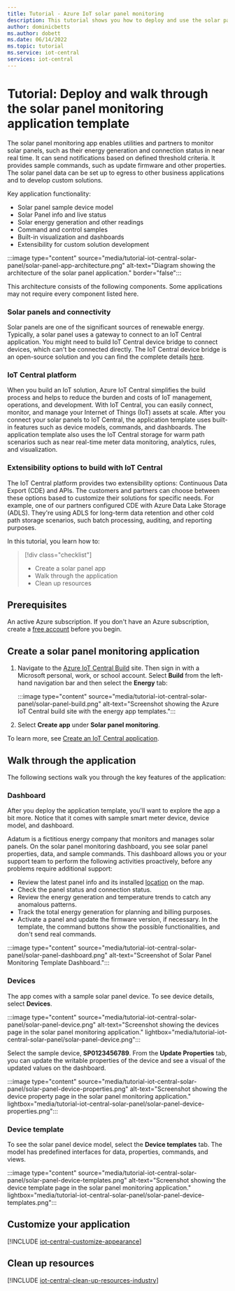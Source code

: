 ```yaml
---
title: Tutorial - Azure IoT solar panel monitoring
description: This tutorial shows you how to deploy and use the solar panel monitoring application template for IoT Central.
author: dominicbetts
ms.author: dobett
ms.date: 06/14/2022
ms.topic: tutorial
ms.service: iot-central
services: iot-central
---
```


# Tutorial: Deploy and walk through the solar panel monitoring application template

The solar panel monitoring app enables utilities and partners to monitor solar panels, such as their energy generation and connection status in near real time. It can send notifications based on defined threshold criteria. It provides sample commands, such as update firmware and other properties. The solar panel data can be set up to egress to other business applications and to develop custom solutions.

Key application functionality:

- Solar panel sample device model
- Solar Panel info and live status
- Solar energy generation and other readings
- Command and control samples
- Built-in visualization and dashboards
- Extensibility for custom solution development

:::image type="content" source="media/tutorial-iot-central-solar-panel/solar-panel-app-architecture.png" alt-text="Diagram showing the architecture of the solar panel application." border="false":::

This architecture consists of the following components. Some applications may not require every component listed here.

### Solar panels and connectivity

Solar panels are one of the significant sources of renewable energy. Typically, a solar panel uses a gateway to connect to an IoT Central application. You might need to build IoT Central device bridge to connect devices, which can't be connected directly. The IoT Central device bridge is an open-source solution and you can find the complete details [here](../core/howto-build-iotc-device-bridge.md).

### IoT Central platform

When you build an IoT solution, Azure IoT Central simplifies the build process and helps to reduce the burden and costs of IoT management, operations, and development. With IoT Central, you can easily connect, monitor, and manage your Internet of Things (IoT) assets at scale. After you connect your solar panels to IoT Central, the application template uses built-in features such as device models, commands, and dashboards. The application template also uses the IoT Central storage for warm path scenarios such as near real-time meter data monitoring, analytics, rules, and visualization.

### Extensibility options to build with IoT Central

The IoT Central platform provides two extensibility options: Continuous Data Export (CDE) and APIs. The customers and partners can choose between these options based to customize their solutions for specific needs. For example, one of our partners configured CDE with Azure Data Lake Storage (ADLS). They're using ADLS for long-term data retention and other cold path storage scenarios, such batch processing, auditing, and reporting purposes.

In this tutorial, you learn how to:

> [!div class="checklist"]
> * Create a solar panel app
> * Walk through the application
> * Clean up resources

## Prerequisites

An active Azure subscription. If you don't have an Azure subscription, create a [free account](https://azure.microsoft.com/free/?WT.mc_id=A261C142F) before you begin.

## Create a solar panel monitoring application

1. Navigate to the [Azure IoT Central Build](https://aka.ms/iotcentral) site. Then sign in with a Microsoft personal, work, or school account. Select **Build** from the left-hand navigation bar and then select the **Energy** tab:

    :::image type="content" source="media/tutorial-iot-central-solar-panel/solar-panel-build.png" alt-text="Screenshot showing the Azure IoT Central build site with the energy app templates.":::

1. Select **Create app** under **Solar panel monitoring**.

To learn more, see [Create an IoT Central application](../core/howto-create-iot-central-application.md).

## Walk through the application

The following sections walk you through the key features of the application:

### Dashboard

After you deploy the application template, you'll want to explore the app a bit more. Notice that it comes with sample smart meter device, device model, and dashboard.

Adatum is a fictitious energy company that monitors and manages solar panels. On the solar panel monitoring dashboard, you see solar panel properties, data, and sample commands. This dashboard allows you or your support team to perform the following activities proactively, before any problems require additional support:

* Review the latest panel info and its installed [location](../core/howto-use-location-data.md) on the map.
* Check the panel status and connection status.
* Review the energy generation and temperature trends to catch any anomalous patterns.
* Track the total energy generation for planning and billing purposes.
* Activate a panel and update the firmware version, if necessary. In the template, the command buttons show the possible functionalities, and don't send real commands.

:::image type="content" source="media/tutorial-iot-central-solar-panel/solar-panel-dashboard.png" alt-text="Screenshot of Solar Panel Monitoring Template Dashboard.":::

### Devices

The app comes with a sample solar panel device. To see device details, select **Devices**.

:::image type="content" source="media/tutorial-iot-central-solar-panel/solar-panel-device.png" alt-text="Screenshot showing the devices page in the solar panel monitoring application." lightbox="media/tutorial-iot-central-solar-panel/solar-panel-device.png":::

Select the sample device, **SP0123456789**. From the **Update Properties** tab, you can update the writable properties of the device and see a visual of the updated values on the dashboard.

:::image type="content" source="media/tutorial-iot-central-solar-panel/solar-panel-device-properties.png" alt-text="Screenshot showing the device property page in the solar panel monitoring application." lightbox="media/tutorial-iot-central-solar-panel/solar-panel-device-properties.png":::

### Device template

To see the solar panel device model, select the **Device templates** tab. The model has predefined interfaces for data, properties, commands, and views.

:::image type="content" source="media/tutorial-iot-central-solar-panel/solar-panel-device-templates.png" alt-text="Screenshot showing the device template page in the solar panel monitoring application." lightbox="media/tutorial-iot-central-solar-panel/solar-panel-device-templates.png":::

## Customize your application

[!INCLUDE [iot-central-customize-appearance](../../../includes/iot-central-customize-appearance.md)]

## Clean up resources

[!INCLUDE [iot-central-clean-up-resources-industry](../../../includes/iot-central-clean-up-resources-industry.md)]

